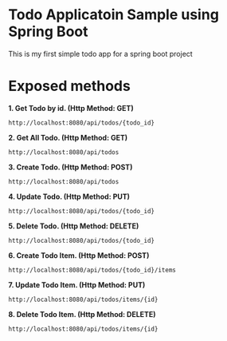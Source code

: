 # Todo Applicatoin Sample using Spring Boot
This is my first simple todo app for a spring boot project

# Exposed methods

**1. Get Todo by id. (Http Method: GET)**
```
http://localhost:8080/api/todos/{todo_id}
```

**2. Get All Todo. (Http Method: GET)**
```
http://localhost:8080/api/todos
```

**3. Create Todo. (Http Method: POST)**
```
http://localhost:8080/api/todos
```

**4. Update Todo. (Http Method: PUT)**
```
http://localhost:8080/api/todos/{todo_id}
```

**5. Delete Todo. (Http Method: DELETE)**
```
http://localhost:8080/api/todos/{todo_id}
```

**6. Create Todo Item. (Http Method: POST)**
```
http://localhost:8080/api/todos/{todo_id}/items
```

**7. Update Todo Item. (Http Method: PUT)**
```
http://localhost:8080/api/todos/items/{id}
```

**8. Delete Todo Item. (Http Method: DELETE)**
```
http://localhost:8080/api/todos/items/{id}
```
